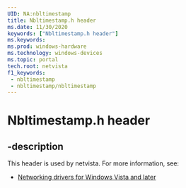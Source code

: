 ```yaml
---
UID: NA:nbltimestamp
title: Nbltimestamp.h header
ms.date: 11/30/2020
keywords: ["Nbltimestamp.h header"]
ms.keywords: 
ms.prod: windows-hardware
ms.technology: windows-devices
ms.topic: portal
tech.root: netvista
f1_keywords:
 - nbltimestamp
 - nbltimestamp/nbltimestamp
---
```


# Nbltimestamp.h header


## -description

This header is used by netvista. For more information, see:

- [Networking drivers for Windows Vista and later](../_netvista/index.md)

